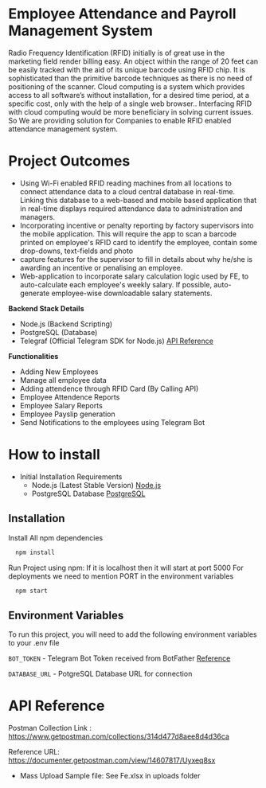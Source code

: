 # Employee Attendance and Payroll Management System

Radio Frequency Identification (RFID) initially is of great use in the marketing field render 
billing easy. An object within the range of 20 feet can be easily tracked with the aid of its 
unique barcode using RFID chip. It is sophisticated than the primitive barcode techniques 
as there is no need of positioning of the scanner. Cloud computing is a system which 
provides access to all software’s without installation, for a desired time period, at a 
specific cost, only with the help of a single web browser.. Interfacing RFID with cloud 
computing would be more beneficiary in solving current issues. So We are providing 
solution for Companies to enable RFID enabled attendance management system.

# Project Outcomes
- Using Wi-Fi enabled RFID reading machines from all locations to connect attendance data to a cloud central database in real-time. Linking this database to a web-based and mobile based application that in real-time displays required attendance data to administration and managers.
- Incorporating incentive or penalty reporting by factory supervisors into the mobile application. This will require the app to scan a barcode printed on employee's RFID card to identify the employee, contain some drop-downs, text-fields and photo
-  capture features for the supervisor to fill in details about why he/she is awarding an incentive or penalising an employee.
-  Web-application to incorporate salary calculation logic used by FE, to auto-calculate each employee's weekly salary. If possible, auto-generate employee-wise downloadable salary statements.

**Backend Stack Details**
- Node.js (Backend Scripting)
- PostgreSQL (Database)
- Telegraf (Official Telegram SDK for Node.js) <a href="https://core.telegram.org/bots/api"> API Reference </a> 



**Functionalities**
 - Adding New Employees
 - Manage all employee data
 - Adding attendence through RFID Card (By Calling API)
 - Employee Attendence Reports
 - Employee Salary Reports
 - Employee Payslip generation
 - Send Notifications to the employees using Telegram Bot

 
 # How to install
  - Initial Installation Requirements
    - Node.js (Latest Stable Version) <a href="https://nodejs.org/en/download/">Node.js</a>
    - PostgreSQL Database <a href="https://www.postgresql.org/download/">PostgreSQL</a>
  
 
## Installation
Install All npm dependencies
```bash
  npm install 
```

Run Project using npm:
If it is localhost then it will start at port 5000 
For deployments we need to mention PORT in the environment variables
```bash
  npm start
```
 

## Environment Variables

To run this project, you will need to add the following environment variables to your .env file

`BOT_TOKEN` - Telegram Bot Token received from BotFather <a href="https://sendpulse.com/knowledge-base/chatbot/create-telegram-chatbot"> Reference </a>

`DATABASE_URL` - PotgreSQL Database URL for connection


# API Reference
Postman Collection Link : https://www.getpostman.com/collections/314d477d8aee8d4d36ca

Reference URL: https://documenter.getpostman.com/view/14607817/Uyxeq8sx

 - Mass Upload Sample file: See Fe.xlsx in uploads folder




 
 
